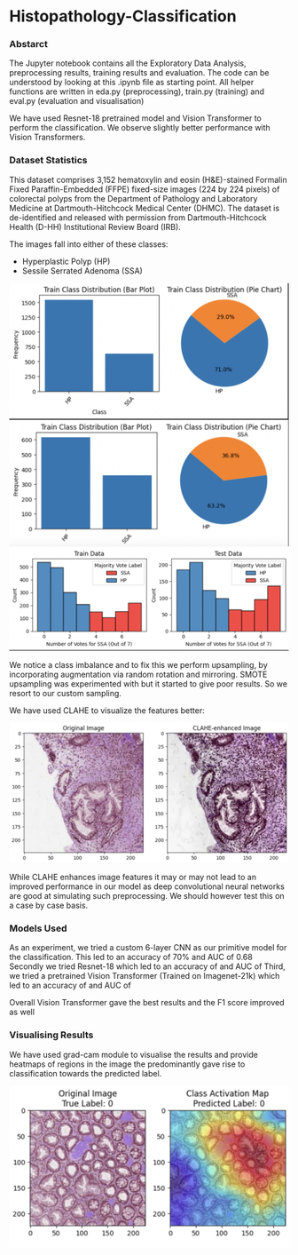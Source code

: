 # Histopathology-Classification


### Abstarct
The Jupyter notebook contains all the Exploratory Data Analysis, preprocessing results, training results and evaluation. The code can be understood by looking at this .ipynb file as starting point. All helper functions are written in eda.py (preprocessing), train.py (training) and eval.py (evaluation and visualisation)

We have used Resnet-18 pretrained model and Vision Transformer to perform the classification. We observe slightly better performance with Vision Transformers.

### Dataset Statistics

This dataset comprises 3,152 hematoxylin and eosin (H&E)-stained Formalin Fixed Paraffin-Embedded (FFPE) fixed-size images (224 by 224 pixels) of colorectal polyps from the Department of Pathology and Laboratory Medicine at Dartmouth-Hitchcock Medical Center (DHMC). The dataset is de-identified and released with permission from Dartmouth-Hitchcock Health (D-HH) Institutional Review Board (IRB). 

The images fall into either of these classes:

- Hyperplastic Polyp (HP)
- Sessile Serrated Adenoma (SSA)

<img src="images/EDA1.png" alt="Thumbnails" width="600"/>
<img src="images/EDA2.png" alt="Thumbnails" width="600"/>

We notice a class imbalance and to fix this we perform upsampling, by incorporating augmentation via random rotation and mirroring. SMOTE upsampling was experimented with but it started to give poor results. So we resort to our custom sampling.

We have used CLAHE to visualize the features better:

<img src="images/EDA3.png" alt="Thumbnails" width="600"/>

While CLAHE enhances image features it may or may not lead to an improved performance in our model as deep convolutional neural networks are good at simulating such preprocessing. We should however test this on a case by case basis.

### Models Used
As an experiment, we tried a custom 6-layer CNN as our primitive model for the classification. This led to an accuracy of 70% and AUC of 0.68
Secondly we tried Resnet-18 which led to an accuracy of and AUC of 
Third, we tried a pretrained Vision Transformer (Trained on Imagenet-21k) which led to an accuracy of and AUC of

Overall Vision Transformer gave the best results and the F1 score improved as well

### Visualising Results
We have used grad-cam module to visualise the results and provide heatmaps of regions in the image the predominantly gave rise to classification towards the predicted label.

<img src="images/RESULT1.png" alt="Thumbnails" width="600"/>

